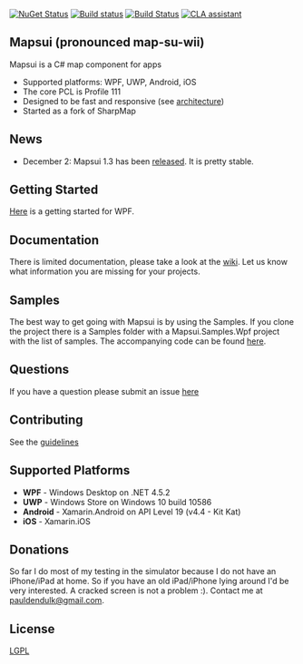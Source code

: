 [![NuGet Status](http://img.shields.io/nuget/v/Mapsui.svg?style=flat)](https://www.nuget.org/packages/Mapsui/)
[![Build status](https://ci.appveyor.com/api/projects/status/p20w43qv4ixkkftp?svg=true)](https://ci.appveyor.com/project/pauldendulk/mapsui)
[![Build Status](https://www.bitrise.io/app/119dabd1302841a1/status.svg?token=KH9mbi7R6uLBz0iUZjbvJw&branch=master)](https://www.bitrise.io/app/119dabd1302841a1)
[![CLA assistant](https://cla-assistant.io/readme/badge/pauldendulk/Mapsui)](https://cla-assistant.io/pauldendulk/Mapsui)

## Mapsui (pronounced map-su-wii)

Mapsui is a C# map component for apps

- Supported platforms: WPF, UWP, Android, iOS
- The core PCL is Profile 111
- Designed to be fast and responsive (see [architecture](https://github.com/pauldendulk/Mapsui/wiki/Async-Fetching))
- Started as a fork of SharpMap

## News
- December 2: Mapsui 1.3 has been [released](https://github.com/pauldendulk/Mapsui/releases/tag/1.3.0). It is pretty stable. 

## Getting Started
[Here](https://github.com/pauldendulk/Mapsui/wiki/Getting-Started-with-Mapsui) is a getting started for WPF.

## Documentation
There is limited documentation, please take a look at the [wiki](https://github.com/pauldendulk/Mapsui/wiki). Let us know what information you are missing for your projects. 

## Samples
The best way to get going with Mapsui is by using the Samples. If you clone the project there is a Samples folder with a Mapsui.Samples.Wpf project with the list of samples. The accompanying code can be found [here](https://github.com/pauldendulk/Mapsui/tree/master/Samples/Mapsui.Samples.Common/Maps).

## Questions
If you have a question please submit an issue [here](https://github.com/pauldendulk/Mapsui/issues)

## Contributing
See the [guidelines](CONTRIBUTING.md)

## Supported Platforms

- **WPF** - Windows Desktop on .NET 4.5.2
- **UWP** - Windows Store on Windows 10 build 10586
- **Android** - Xamarin.Android on API Level 19 (v4.4 - Kit Kat)
- **iOS** - Xamarin.iOS

## Donations
So far I do most of my testing in the simulator because I do not have an iPhone/iPad at home. So if you have an old iPad/iPhone lying around I'd be very interested. A cracked screen is not a problem :). Contact me at pauldendulk@gmail.com.

## License 

[LGPL](https://raw.githubusercontent.com/pauldendulk/Mapsui/master/LICENSE.md)

